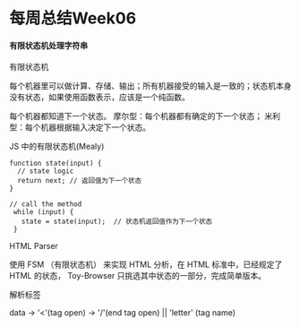 # 每周总结Week06

#### 有限状态机处理字符串

有限状态机

每个机器里可以做计算、存储、输出；所有机器接受的输入是一致的；状态机本身没有状态，如果使用函数表示，应该是一个纯函数。

每个机器都知道下一个状态。
摩尔型：每个机器都有确定的下一个状态；
米利型：每个机器根据输入决定下一个状态。

JS 中的有限状态机(Mealy)
```
function state(input) {
  // state logic
  return next; // 返回值为下一个状态
}

// call the method
 while (input) {
   state = state(input);  // 状态机返回值作为下一个状态
 }
```

HTML Parser

使用 FSM （有限状态机） 来实现 HTML 分析，在 HTML 标准中，已经规定了 HTML 的状态， Toy-Browser 只挑选其中状态的一部分，完成简单版本。

解析标签

data -> '<'(tag open) -> '/'(end tag open) || 'letter' (tag name)